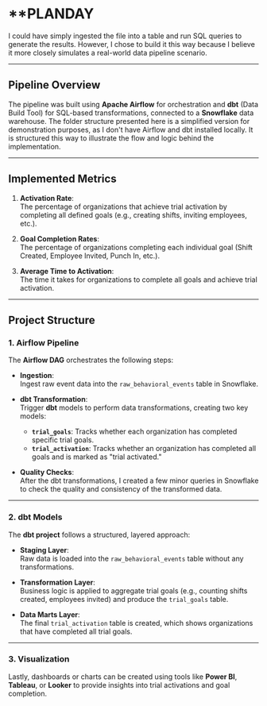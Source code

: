 # **PLANDAY 

I could have simply ingested the file into a table and run SQL queries to generate the results. However, I chose to build it this way because I believe it more closely simulates a real-world data pipeline scenario.

---

## **Pipeline Overview**

The pipeline was built using **Apache Airflow** for orchestration and **dbt** (Data Build Tool) for SQL-based transformations, connected to a **Snowflake** data warehouse. The folder structure presented here is a simplified version for demonstration purposes, as I don't have Airflow and dbt installed locally. It is structured this way to illustrate the flow and logic behind the implementation.

---

## **Implemented Metrics**

1. **Activation Rate**:  
   The percentage of organizations that achieve trial activation by completing all defined goals (e.g., creating shifts, inviting employees, etc.).

2. **Goal Completion Rates**:  
   The percentage of organizations completing each individual goal (Shift Created, Employee Invited, Punch In, etc.).

3. **Average Time to Activation**:  
   The time it takes for organizations to complete all goals and achieve trial activation.

---

## **Project Structure**

### **1. Airflow Pipeline**

The **Airflow DAG** orchestrates the following steps:

- **Ingestion**:  
  Ingest raw event data into the `raw_behavioral_events` table in Snowflake.
  
- **dbt Transformation**:  
  Trigger **dbt** models to perform data transformations, creating two key models:
  - **`trial_goals`**: Tracks whether each organization has completed specific trial goals.
  - **`trial_activation`**: Tracks whether an organization has completed all goals and is marked as "trial activated."

- **Quality Checks**:  
  After the dbt transformations, I created a few minor queries in Snowflake to check the quality and consistency of the transformed data.

---

### **2. dbt Models**

The **dbt project** follows a structured, layered approach:

- **Staging Layer**:  
  Raw data is loaded into the `raw_behavioral_events` table without any transformations.

- **Transformation Layer**:  
  Business logic is applied to aggregate trial goals (e.g., counting shifts created, employees invited) and produce the `trial_goals` table.

- **Data Marts Layer**:  
  The final `trial_activation` table is created, which shows organizations that have completed all trial goals.

---

### **3. Visualization**

Lastly, dashboards or charts can be created using tools like **Power BI**, **Tableau**, or **Looker** to provide insights into trial activations and goal completion.


